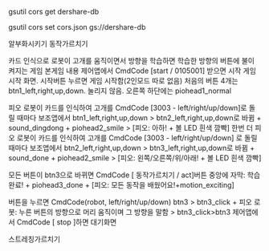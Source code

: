 
gsutil cors get dershare-db

gsutil cors set cors.json gs://dershare-db

알부화시키기 
동작가르치기

카드 인식으로 로봇이 고개를 움직이면서 방향을 학습하면 학습한 방향의 버튼에 불이 켜지는 게임
본게임 내용
제어앱에서 CmdCode [start / 0105001] 받으면 시작
게임 시작 화면. 시작버튼 누르면 게임 시작함(2인모드 따로 없음)
처음의 버튼 4개는 btn1_left,right,up,down. 눌리지 않음. 오른쪽 하단에는 piohead1_normal

피오 로봇이 카드를 인식하여 고개를 CmdCode 
[3003 - left/right/up/down]로 돌릴 때마다  보조앱에서 btn1_left,right,up,down > btn2_left,right,up,down로 바뀜 + sound_dingdong + piohead2_smile > [피오: 아하! + 볼 LED 흰색 깜빡]
한번 더 피오 로봇이 카드를 인식하여 고개를 CmdCode 
[3003 -  left/right/up/down] 로 돌릴 때마다 보조앱에서  btn2_left,right,up,down > btn3_left,right,up,down로 바뀜 + sound_done + piohead2_smile > [피오: 왼쪽/오른쪽/위/아래! + 볼 LED 흰색 깜빡]

모든 버튼이 btn3으로 바뀌면 CmdCode 
[ 동작가르치기 / act]버튼 중앙에 자막: 학습 완료! + piohead3_done + [피오: 모든 동작을 배웠어요!+motion_exciting]

버튼을 누르면  CmdCode(robot, left/right/up/down) btn3 > btn3_click + 피오 로봇: 누른 버튼의 방향으로 머리 움직이며 그 방향을 말함 > btn3_click>btn3
제어앱에서 CmdCode [ stop ]하면 대기화면


스트레칭가르치기